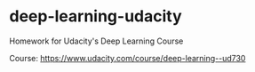 # deep-learning-udacity
Homework for Udacity's Deep Learning Course

Course:
https://www.udacity.com/course/deep-learning--ud730
